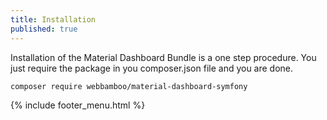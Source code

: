 ```yaml
---
title: Installation
published: true
---
```


Installation of the Material Dashboard Bundle is a one step procedure. You just require the package in you composer.json file and you are done.

`composer require webbamboo/material-dashboard-symfony`

{% include footer_menu.html %}